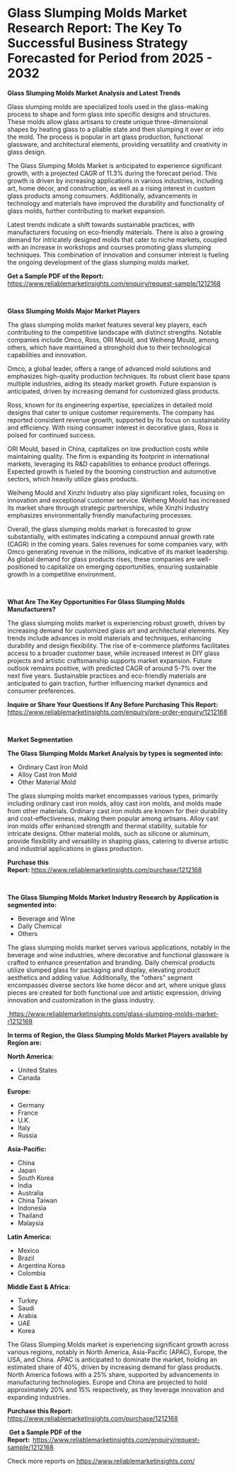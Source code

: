 <p><h1>Glass Slumping Molds Market Research Report: The Key To Successful Business Strategy Forecasted for Period from 2025 - 2032</h1></p><p><strong>Glass Slumping Molds Market Analysis and Latest Trends</strong></p>
<p><p>Glass slumping molds are specialized tools used in the glass-making process to shape and form glass into specific designs and structures. These molds allow glass artisans to create unique three-dimensional shapes by heating glass to a pliable state and then slumping it over or into the mold. The process is popular in art glass production, functional glassware, and architectural elements, providing versatility and creativity in glass design.</p><p>The Glass Slumping Molds Market is anticipated to experience significant growth, with a projected CAGR of 11.3% during the forecast period. This growth is driven by increasing applications in various industries, including art, home décor, and construction, as well as a rising interest in custom glass products among consumers. Additionally, advancements in technology and materials have improved the durability and functionality of glass molds, further contributing to market expansion. </p><p>Latest trends indicate a shift towards sustainable practices, with manufacturers focusing on eco-friendly materials. There is also a growing demand for intricately designed molds that cater to niche markets, coupled with an increase in workshops and courses promoting glass slumping techniques. This combination of innovation and consumer interest is fueling the ongoing development of the glass slumping molds market.</p></p>
<p><strong>Get a Sample PDF of the Report:&nbsp;</strong> <a href="https://www.reliablemarketinsights.com/enquiry/request-sample/1212168?utm_campaign=2204&utm_medium=2&utm_source=Github&utm_content=ia&utm_term=24032025&utm_id=glass-slumping-molds">https://www.reliablemarketinsights.com/enquiry/request-sample/1212168</a></p>
<p>&nbsp;</p>
<p><strong>Glass Slumping Molds Major Market Players</strong></p>
<p><p>The glass slumping molds market features several key players, each contributing to the competitive landscape with distinct strengths. Notable companies include Omco, Ross, ORI Mould, and Weiheng Mould, among others, which have maintained a stronghold due to their technological capabilities and innovation.</p><p>Omco, a global leader, offers a range of advanced mold solutions and emphasizes high-quality production techniques. Its robust client base spans multiple industries, aiding its steady market growth. Future expansion is anticipated, driven by increasing demand for customized glass products.</p><p>Ross, known for its engineering expertise, specializes in detailed mold designs that cater to unique customer requirements. The company has reported consistent revenue growth, supported by its focus on sustainability and efficiency. With rising consumer interest in decorative glass, Ross is poised for continued success.</p><p>ORI Mould, based in China, capitalizes on low production costs while maintaining quality. The firm is expanding its footprint in international markets, leveraging its R&D capabilities to enhance product offerings. Expected growth is fueled by the booming construction and automotive sectors, which heavily utilize glass products.</p><p>Weiheng Mould and Xinzhi Industry also play significant roles, focusing on innovation and exceptional customer service. Weiheng Mould has increased its market share through strategic partnerships, while Xinzhi Industry emphasizes environmentally friendly manufacturing processes.</p><p>Overall, the glass slumping molds market is forecasted to grow substantially, with estimates indicating a compound annual growth rate (CAGR) in the coming years. Sales revenues for some companies vary, with Omco generating revenue in the millions, indicative of its market leadership. As global demand for glass products rises, these companies are well-positioned to capitalize on emerging opportunities, ensuring sustainable growth in a competitive environment.</p></p>
<p>&nbsp;</p>
<p><strong>What Are The Key Opportunities For Glass Slumping Molds Manufacturers?</strong></p>
<p><p>The glass slumping molds market is experiencing robust growth, driven by increasing demand for customized glass art and architectural elements. Key trends include advances in mold materials and techniques, enhancing durability and design flexibility. The rise of e-commerce platforms facilitates access to a broader customer base, while increased interest in DIY glass projects and artistic craftsmanship supports market expansion. Future outlook remains positive, with predicted CAGR of around 5-7% over the next five years. Sustainable practices and eco-friendly materials are anticipated to gain traction, further influencing market dynamics and consumer preferences.</p></p>
<p><strong>Inquire or Share Your Questions If Any Before Purchasing This Report:</strong> <a href="https://www.reliablemarketinsights.com/enquiry/pre-order-enquiry/1212168?utm_campaign=2204&utm_medium=2&utm_source=Github&utm_content=ia&utm_term=24032025&utm_id=glass-slumping-molds">https://www.reliablemarketinsights.com/enquiry/pre-order-enquiry/1212168</a></p>
<p>&nbsp;</p>
<p><strong>Market Segmentation</strong></p>
<p><strong>The Glass Slumping Molds Market Analysis by types is segmented into:</strong></p>
<p><ul><li>Ordinary Cast Iron Mold</li><li>Alloy Cast Iron Mold</li><li>Other Material Mold</li></ul></p>
<p><p>The glass slumping molds market encompasses various types, primarily including ordinary cast iron molds, alloy cast iron molds, and molds made from other materials. Ordinary cast iron molds are known for their durability and cost-effectiveness, making them popular among artisans. Alloy cast iron molds offer enhanced strength and thermal stability, suitable for intricate designs. Other material molds, such as silicone or aluminum, provide flexibility and versatility in shaping glass, catering to diverse artistic and industrial applications in glass production.</p></p>
<p><strong>Purchase this Report:&nbsp;</strong><a href="https://www.reliablemarketinsights.com/purchase/1212168?utm_campaign=2204&utm_medium=2&utm_source=Github&utm_content=ia&utm_term=24032025&utm_id=glass-slumping-molds">https://www.reliablemarketinsights.com/purchase/1212168</a></p>
<p>&nbsp;</p>
<p><strong>The Glass Slumping Molds Market Industry Research by Application is segmented into:</strong></p>
<p><ul><li>Beverage and Wine</li><li>Daily Chemical</li><li>Others</li></ul></p>
<p><p>The glass slumping molds market serves various applications, notably in the beverage and wine industries, where decorative and functional glassware is crafted to enhance presentation and branding. Daily chemical products utilize slumped glass for packaging and display, elevating product aesthetics and adding value. Additionally, the "others" segment encompasses diverse sectors like home décor and art, where unique glass pieces are created for both functional use and artistic expression, driving innovation and customization in the glass industry.</p></p>
<p><a href="https://www.reliablemarketinsights.com/glass-slumping-molds-market-r1212168?utm_campaign=2204&utm_medium=2&utm_source=Github&utm_content=ia&utm_term=24032025&utm_id=glass-slumping-molds">&nbsp;https://www.reliablemarketinsights.com/glass-slumping-molds-market-r1212168</a></p>
<p><strong>In terms of Region, the Glass Slumping Molds Market Players available by Region are:</strong></p>
<p>
    <p> <strong> North America: </strong>
        <ul>
            <li>United States</li>
            <li>Canada</li>
        </ul>
        </p> 
    <p> <strong> Europe: </strong>
        <ul>
            <li>Germany</li>
            <li>France</li>
            <li>U.K.</li>
            <li>Italy</li>
            <li>Russia</li>
        </ul>
        </p> 
    <p> <strong> Asia-Pacific: </strong>
        <ul>
            <li>China</li>
            <li>Japan</li>
            <li>South Korea</li>
            <li>India</li>
            <li>Australia</li>
            <li>China Taiwan</li>
            <li>Indonesia</li>
            <li>Thailand</li>
            <li>Malaysia</li>
        </ul>
        </p> 
    <p> <strong> Latin America: </strong>
        <ul>
            <li>Mexico</li>
            <li>Brazil</li>
            <li>Argentina Korea</li>
            <li>Colombia</li>
        </ul>
        </p> 
    <p> <strong> Middle East & Africa: </strong>
        <ul>
            <li>Turkey</li>
            <li>Saudi</li>
            <li>Arabia</li>
            <li>UAE</li>
            <li>Korea</li>
        </ul>
    </p>
    </p>
<p><p>The Glass Slumping Molds market is experiencing significant growth across various regions, notably in North America, Asia-Pacific (APAC), Europe, the USA, and China. APAC is anticipated to dominate the market, holding an estimated share of 40%, driven by increasing demand for glass products. North America follows with a 25% share, supported by advancements in manufacturing technologies. Europe and China are projected to hold approximately 20% and 15% respectively, as they leverage innovation and expanding industries.</p></p>
<p><strong>Purchase this Report: </strong><a href="https://www.reliablemarketinsights.com/purchase/1212168?utm_campaign=2204&utm_medium=2&utm_source=Github&utm_content=ia&utm_term=24032025&utm_id=glass-slumping-molds">https://www.reliablemarketinsights.com/purchase/1212168</a></p>
<p>&nbsp;<strong>Get a Sample PDF of the Report:&nbsp;&nbsp;</strong><a href="https://www.reliablemarketinsights.com/enquiry/request-sample/1212168?utm_campaign=2204&utm_medium=2&utm_source=Github&utm_content=ia&utm_term=24032025&utm_id=glass-slumping-molds">https://www.reliablemarketinsights.com/enquiry/request-sample/1212168</a></p>
<p><strong></strong></p>
<p>Check more reports on <a href="https://www.reliablemarketinsights.com/?utm_campaign=2204&utm_medium=2&utm_source=Github&utm_content=ia&utm_term=24032025&utm_id=glass-slumping-molds">https://www.reliablemarketinsights.com/</a></p>